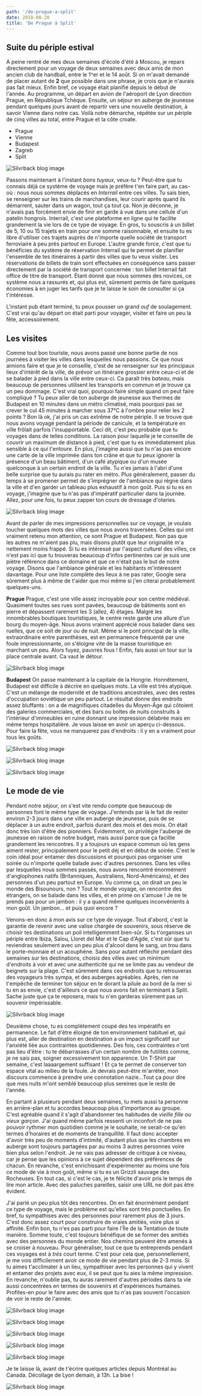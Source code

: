```yaml
---
path: '/de-prague-a-split'
date: 2018-08-20
title: 'De Prague à Split'
---
```


## Suite du périple estival

A peine rentré de mes deux semaines d'école d'été à Moscou, je repars directement pour un voyage de deux semaines avec deux amis de mon ancien club de handball, entre le 1^er et le 14 août. Si on m'avait demandé de placer autant de **2** que possible dans une phrase, je crois que je n'aurais pas fait mieux. Enfin bref, ce voyage était planifié depuis le début de l'année. Au programme, un départ en avion de l'aéroport de Lyon direction Prague, en République Tchèque. Ensuite, un séjour en auberge de jeunesse pendant quelques jours avant de repartir vers une nouvelle destination, à savoir Vienne dans notre cas. Voilà notre démarche, répétée sur un périple de cinq villes au total, entre Prague et la côte croate.

- Prague
- Vienne
- Budapest
- Zagreb
- Split

![Silvrback blog image ](https://silvrback.s3.amazonaws.com/uploads/dcf202b6-b779-41e1-8621-bfae7e12fa94/itineraire.jpg)

Passons maintenant à l'instant _bons tuyaux_, veux-tu ? Peut-être que tu connais déjà ce système de voyage mais je préfère t'en faire part, au cas-où : nous nous sommes déplacés en _Interrail_ entre ces villes. Tu sais bien, se renseigner sur les trains de marchandises, leur courir après quand ils démarrent, sauter dans un wagon, tout ça tout ça. Non je déconne, je n'avais pas forcément envie de finir en garde à vue dans une cellule d'un patelin hongrois. Interrail, c'est une plateforme en ligne qui te facilite grandement la vie lors de ce type de voyage. En gros, tu souscris à un billet de 5, 10 ou 15 trajets en train pour une somme raisonnable, et ensuite tu es libre d'utiliser ces trajets auprès de n'importe quelle société de transport ferroviaire à peu près partout en Europe. L'autre grande force, c'est que tu bénéficies du système de réservation Interrail qui te permet de planifier l'ensemble de tes itinéraires à partir des villes que tu veux visiter. Les réservations de billets de train sont effectuées en conséquence sans passer directement par la société de transport concernée : ton billet Interrail fait office de titre de transport. Étant donné que nous sommes des novices, ce système nous a rassurés et, qui plus est, sûrement permis de faire quelques économies à en juger les tarifs que je te laisse le soin de consulter si ça t'intéresse.

L'instant pub étant terminé, tu peux pousser un grand _ouf_ de soulagement. C'est vrai qu'au départ on était parti pour voyager, visiter et faire un peu la fête, accessoirement.

## Les visites

Comme tout bon touriste, nous avons passé une bonne partie de nos journées à visiter les villes dans lesquelles nous passions. Ce que nous aimions faire et que je te conseille, c'est de se renseigner sur les principaux lieux d'intérêt de la ville, de prévoir un itinéraire grossier entre ceux-ci et de se balader à pied dans la ville entre ceux-ci. Ca paraît très _bateau_, mais beaucoup de personnes utilisent les transports en commun et je trouve ça un peu dommage. C'est vrai quoi, pourquoi faire simple quand on peut faire compliqué ? Tu peux aller de ton auberge de jeunesse aux thermes de Budapest en 10 minutes dans un métro climatisé, mais pourquoi pas se crever le cul 45 minutes à marcher sous 37°C à l'ombre pour relier les 2 points ? Bon là ok, j'ai pris un cas extrême de notre périple. Il se trouve que nous avons voyagé pendant la période de canicule, et la température en ville frôlait parfois l'insupportable. Ceci dit, c'est peu probable que tu voyages dans de telles conditions. La raison pour laquelle je te conseille de couvrir un maximum de distance à pied, c'est que tu es immédiatement plus sensible à ce qui t'entoure. En plus, j'imagine aussi que tu n'as pas encore une carte de la ville imprimée dans ton crâne et que tu peux ignorer la présence d'un beau bâtiment, d'un café atypique ou d'un musée quelconque à un certain endroit de la ville. Tu n'es jamais à l'abri d'une belle surprise que tu aurais pu rater en métro. Plus généralement, passer du temps à se promener permet de s'imprégner de l'ambiance qui règne dans la ville et d'en garder un tableau plus exhaustif à mon goût. Puis si tu es en voyage, j'imagine que tu n'as pas d'impératif particulier dans ta journée. Allez, pour une fois, tu peux zapper ton cours de dressage d'otaries.

![Silvrback blog image ](https://silvrback.s3.amazonaws.com/uploads/dcc61bd1-aa35-4d3c-b090-e5d647ddd155/2018-08-07%2014.04.08.jpg)

Avant de parler de mes impressions personnelles sur ce voyage, je voulais toucher quelques mots des villes que nous avons traversées. Celles qui ont vraiment retenu mon attention, ce sont Prague et Budapest. Non pas que les autres ne m'aient pas plu, mais disons plutôt que leur originalité m'a nettement moins frappé. Si tu es intéressé par l'aspect culturel des villes, ce n'est pas ici que tu trouveras beaucoup d'infos pertinentes car je suis une piètre référence dans ce domaine et que ce n'était pas le but de notre voyage. Disons que l'ambiance générale et les habitants m'intéressent davantage. Pour une liste complète des lieux à ne pas rater, Google sera sûrement plus à même de t'aider que moi même si j'en citerai probablement quelques-uns.

**Prague**
Prague, c'est une ville assez incroyable pour son centre médiéval. Quasiment toutes ses rues sont pavées, beaucoup de bâtiments sont en pierre et dépassent rarement les 3 (allez, 4) étages. Malgré les innombrables boutiques touristiques, le centre reste garde une allure d'un bourg du moyen-âge. Nous avons vraiment apprécié nous balader dans ses ruelles, que ce soit de jour ou de nuit. Même si le pont principal de la ville, extraordinaire entre parenthèses, est en permanence fréquenté par une foule impressionnante, on s'éloigne vite de la masse touristique en marchant un peu. Alors fuyez, pauvres fous ! Enfin, fais aussi un tour sur la place centrale avant. Ca vaut le détour.

![Silvrback blog image ](https://silvrback.s3.amazonaws.com/uploads/c27355d7-4728-4d6c-9c87-1dc4289f97a3/2018-08-02%2011.46.11.jpg)

**Budapest**
On passe maintenant à la capitale de la Hongrie. Honnêtement, Budapest est difficile à décrire en quelques mots. La ville est très atypique. C'est un mélange de modernité et de traditions ancestrales, avec des restes d'occupation soviétique un peu partout. Le résultat donne des endroits assez bluffants : on a de magnifiques citadelles du Moyen-Âge qui côtoient des galeries commerciales, et des bars ou boîtes de nuits construits à l'intérieur d'immeubles en ruine donnant une impression délabrée mais en même temps hospitalière. Je vous laisse en avoir un aperçu ci-dessous. Pour faire la fête, vous ne manquerez pas d'endroits : il y en a vraiment pour tous les goûts.

![Silvrback blog image ](https://silvrback.s3.amazonaws.com/uploads/2baba47a-a838-4d3a-aac4-7a644a541107/2018-08-06%2018.03.47.jpg)

![Silvrback blog image ](https://silvrback.s3.amazonaws.com/uploads/a3ddc480-e661-4f8a-93cd-5bc0b437ef47/2018-08-08%2000.18.55.jpg)

![Silvrback blog image ](https://silvrback.s3.amazonaws.com/uploads/2baba47a-a838-4d3a-aac4-7a644a541107/2018-08-07%2018.18.39.jpg)

## Le mode de vie

Pendant notre séjour, on s'est vite rendu compte que beaucoup de personnes font le même type de voyage. J'entends par là le fait de rester environ 2-3 jours dans une ville en auberge de jeunesse, puis de se déplacer à un autre endroit, parfois durant des mois et des mois. On était donc très loin d'être des pionniers. Évidemment, on privilégie l'auberge de jeunesse en raison de notre budget, mais aussi parce que ça facilite grandement les rencontres. Il y a toujours un espace commun où les gens aiment rester, principalement pour le petit déj et en début de soirée. C'est le coin idéal pour entamer des discussions et pourquoi pas organiser une soirée ou n'importe quelle balade avec d'autres personnes. Dans les villes par lesquelles nous sommes passés, nous avons rencontré énormément d'anglophones natifs (Britanniques, Australiens, Nord-Américains), et des personnes d'un peu partout en Europe. Vu comme ça, on dirait un peu le monde des Bisounours, non ? Tout le monde voyage, on rencontre des étrangers, on se balade dans les villes, et en prime on s'amuse ! Je ne te prends pas pour un jambon : il y a quand même quelques inconvénients à mon goût. Un jambon... et puis quoi encore ?

Venons-en donc à mon avis sur ce type de voyage. Tout d'abord, c'est la garantie de revenir avec une valise chargée de souvenirs, sous réserve de choisir tes destinations un poil intelligemment bien-sûr. Si tu t'organises un périple entre Ibiza, Salou, Lloret del Mar et le Cap d'Agde, c'est sûr que tu reviendras seulement avec un peu plus d'alcool dans le sang, un trou dans le porte-monnaie et un acouphène. Sans pour autant réfléchir pendant des semaines sur les destinations, choisis des villes avec un minimum d'endroits à voir et avec une authenticité qui ne se limite pas au vendeur de beignets sur la plage. C'est sûrement dans ces endroits que tu retrouveras des voyageurs très sympa, et des auberges agréables. Après, rien ne t'empêche de terminer ton séjour en te dorant la pilule au bord de la mer si tu en as envie, c'est d'ailleurs ce que nous avons fait en terminant à Split. Sache juste que ça te reposera, mais tu n'en garderas sûrement pas un souvenir impérissable.

![Silvrback blog image ](https://silvrback.s3.amazonaws.com/uploads/319dcfcc-6179-41e1-95b1-38f9b2b34ae8/2018-08-11%2016.00.28.jpg)

Deuxième chose, tu es complètement coupé des tes impératifs en permanence. Le fait d'être éloigné de ton environnement habituel et, qui plus est, aller de destination en destination a un impact significatif sur l'anxiété liée aux contraintes quotidiennes. Des fois, ces contraintes n'ont pas lieu d'être : tu te débarrasses d'un certain nombre de futilités comme, je ne sais pas, soigner excessivement ton apparence. Un T-Shirt par semaine, c'est laaaargement suffisant ! Et ça te permet de conserver ton espace vital au milieu de la foule. Je devrais peut-être m'arrêter, mon discours commence à prendre une connotation nazie...Tout ça pour dire que mes nuits m'ont semblé beaucoup plus sereines que le reste de l'année.

En partant à plusieurs pendant deux semaines, tu mets aussi ta personne en arrière-plan et tu accordes beaucoup plus d'importance au groupe. C'est agréable quand il s'agit d'abandonner tes habitudes de _vieille fille ou vieux garçon_. J'ai quand même parfois ressenti un inconfort de ne pas pouvoir rythmer mon quotidien comme je le souhaite, ne serait-ce qu'en termes d'horaires et de moments de tranquillité. Il faut donc accepter d'avoir très peu de moments d'intimité, d'autant plus que les chambres en auberge sont toujours partagées par au moins 3 autres personnes voire bien plus selon l'endroit. Je ne vais pas adresser de critique à ce niveau, car je pense que les opinions à ce sujet dépendent des préférences de chacun. En revanche, c'est enrichissant d'expérimenter au moins une fois ce mode de vie à mon goût, même si tu es un Grizzli sauvage des Rocheuses. En tout cas, si c'est le cas, je te félicite d'avoir pris le temps de lire mon article. Avec des paluches pareilles, saisir une URL ne doit pas être évident.

J'ai parlé un peu plus tôt des rencontres. On en fait énormément pendant ce type de voyage, mais le problème est qu'elles sont très ponctuelles. En bref, tu sympathises avec des personnes pour rarement plus de 3 jours. C'est donc assez court pour construire de vraies amitiés, voire plus si affinité. Enfin bon, tu n'es pas parti pour faire l'Île de la Tentation de toute manière. Somme toute, c'est toujours bénéfique de se former des amitiés avec des personnes du monde entier. Nos chemins peuvent être amenés à se croiser à nouveau. Pour généraliser, tout ce que tu entreprends pendant ces voyages est à _très_ court terme. C'est pour cela que, personnellement, je me vois difficilement avoir ce mode de vie pendant plus de 2-3 mois. Si tu aimes t'acclimater à un lieu, sympathiser avec les personnes qui y vivent et entamer des projets avec eux, il se peut que tu aies la même impression. En revanche, n'oublie pas, tu auras rarement d'autres périodes dans ta vie aussi concentrées en termes de souvenirs et d'expériences humaines. Profites-en pour le faire avec des amis que tu n'as pas souvent l'occasion de voir le reste de l'année.

![Silvrback blog image ](https://silvrback.s3.amazonaws.com/uploads/69a9b59a-2367-4c80-beb9-27d49213e05a/2018-08-02%2013.48.04.jpg)

![Silvrback blog image ](https://silvrback.s3.amazonaws.com/uploads/c4b6c76a-1416-410b-b34d-75fbdf546fd3/2018-08-02%2015.59.53.jpg)

![Silvrback blog image ](https://silvrback.s3.amazonaws.com/uploads/c4b6c76a-1416-410b-b34d-75fbdf546fd3/2018-08-04%2016.26.58.jpg)

![Silvrback blog image ](https://silvrback.s3.amazonaws.com/uploads/c4b6c76a-1416-410b-b34d-75fbdf546fd3/2018-08-04%2019.27.58.jpg)

![Silvrback blog image ](https://silvrback.s3.amazonaws.com/uploads/70a42fe0-96a8-4ce4-94ac-1a1da9577e16/2018-08-08%2012.34.17.jpg)

Je te laisse là, avant de t'écrire quelques articles depuis Montréal au Canada. Décollage de Lyon demain, à 13h. La bise !

![Silvrback blog image ](https://silvrback.s3.amazonaws.com/uploads/ce177f96-15c2-4f88-bca0-f50ad56e8a0b/2018-08-14%2000.04.26.jpg)
